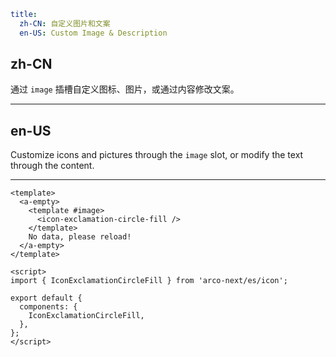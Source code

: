 ```yaml
title:
  zh-CN: 自定义图片和文案
  en-US: Custom Image & Description
```

## zh-CN

通过 `image` 插槽自定义图标、图片，或通过内容修改文案。

---

## en-US

Customize icons and pictures through the `image` slot, or modify the text through the content.

---

```vue
<template>
  <a-empty>
    <template #image>
      <icon-exclamation-circle-fill />
    </template>
    No data, please reload!
  </a-empty>
</template>

<script>
import { IconExclamationCircleFill } from 'arco-next/es/icon';

export default {
  components: {
    IconExclamationCircleFill,
  },
};
</script>
```
